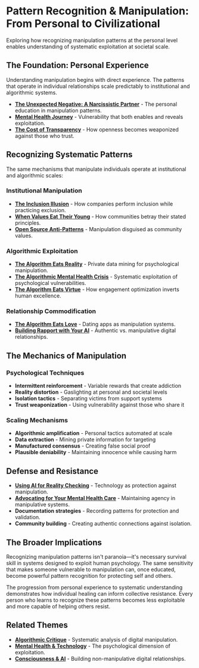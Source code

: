 # Pattern Recognition & Manipulation: From Personal to Civilizational

Exploring how recognizing manipulation patterns at the personal level enables understanding of systematic exploitation at societal scale.

## The Foundation: Personal Experience

Understanding manipulation begins with direct experience. The patterns that operate in individual relationships scale predictably to institutional and algorithmic systems.

- **[The Unexpected Negative: A Narcissistic Partner](/essays/2015-01-the_unexpected_negative_a_narcissistic_partner)** - The personal education in manipulation patterns.
- **[Mental Health Journey](/mental-health)** - Vulnerability that both enables and reveals exploitation.
- **[The Cost of Transparency](/essays/2025-08-27-the_cost_of_transparency)** - How openness becomes weaponized against those who trust.

## Recognizing Systematic Patterns

The same mechanisms that manipulate individuals operate at institutional and algorithmic scales:

### Institutional Manipulation
- **[The Inclusion Illusion](/essays/2025-08-26-the_inclusion_illusion)** - How companies perform inclusion while practicing exclusion.
- **[When Values Eat Their Young](/essays/2025-08-25-when-values-eat-their-young)** - How communities betray their stated principles.
- **[Open Source Anti-Patterns](/essays/2025-08-26-open-source-anti-patterns)** - Manipulation disguised as community values.

### Algorithmic Exploitation
- **[The Algorithm Eats Reality](/essays/2025-08-27-the_algorithm_eats_reality)** - Private data mining for psychological manipulation.
- **[The Algorithmic Mental Health Crisis](/essays/2025-08-26-algorithmic_mental_health_crisis)** - Systematic exploitation of psychological vulnerabilities.
- **[The Algorithm Eats Virtue](/essays/2025-08-26-the_algorithm_eats_virtue)** - How engagement optimization inverts human excellence.

### Relationship Commodification
- **[The Algorithm Eats Love](/essays/2025-08-27-the_algorithm_eats_love)** - Dating apps as manipulation systems.
- **[Building Rapport with Your AI](/essays/2025-08-26-building_rapport_with_your_ai)** - Authentic vs. manipulative digital relationships.

## The Mechanics of Manipulation

### Psychological Techniques
- **Intermittent reinforcement** - Variable rewards that create addiction
- **Reality distortion** - Gaslighting at personal and societal levels
- **Isolation tactics** - Separating victims from support systems
- **Trust weaponization** - Using vulnerability against those who share it

### Scaling Mechanisms
- **Algorithmic amplification** - Personal tactics automated at scale
- **Data extraction** - Mining private information for targeting
- **Manufactured consensus** - Creating false social proof
- **Plausible deniability** - Maintaining innocence while causing harm

## Defense and Resistance

- **[Using AI for Reality Checking](/essays/2025-08-25-using-ai-for-reality-checking-with-schizoaffective-disorder)** - Technology as protection against manipulation.
- **[Advocating for Your Mental Health Care](/essays/2025-08-25-advocating-for-your-mental-health-care)** - Maintaining agency in manipulative systems.
- **Documentation strategies** - Recording patterns for protection and validation.
- **Community building** - Creating authentic connections against isolation.

## The Broader Implications

Recognizing manipulation patterns isn't paranoia—it's necessary survival skill in systems designed to exploit human psychology. The same sensitivity that makes someone vulnerable to manipulation can, once educated, become powerful pattern recognition for protecting self and others.

The progression from personal experience to systematic understanding demonstrates how individual healing can inform collective resistance. Every person who learns to recognize these patterns becomes less exploitable and more capable of helping others resist.

## Related Themes

- **[Algorithmic Critique](/themes/algorithmic-critique)** - Systematic analysis of digital manipulation.
- **[Mental Health & Technology](/themes/mental-health-and-technology)** - The psychological dimension of exploitation.
- **[Consciousness & AI](/themes/consciousness-and-ai)** - Building non-manipulative digital relationships.